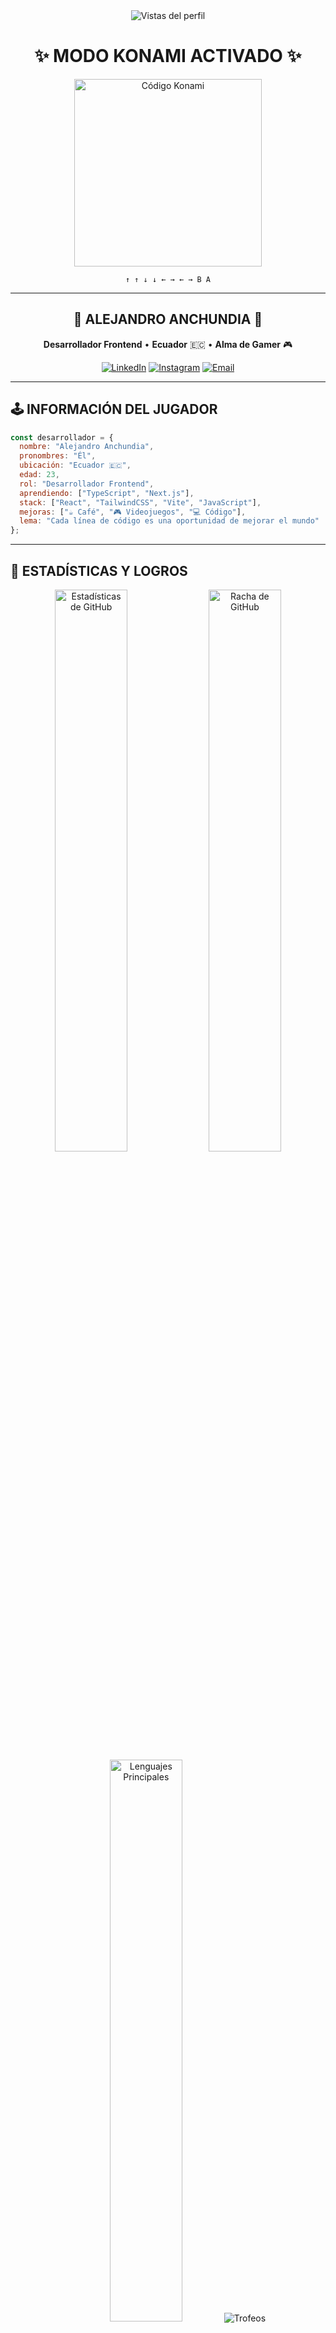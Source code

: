 <div align="center">
<img src="https://komarev.com/ghpvc/?username=anchundiatech&color=FF6B9D&style=for-the-badge&label=VISITAS+AL+PERFIL" alt="Vistas del perfil" />

# ✨ MODO KONAMI ACTIVADO ✨

<img src="https://media.giphy.com/media/xT9IgzoKnwFNmISR8I/giphy.gif" width="300" alt="Código Konami" />

```
↑ ↑ ↓ ↓ ← → ← → B A
```

</div>

---

<div align="center">

## 👾 ALEJANDRO ANCHUNDIA 👾

**Desarrollador Frontend** • **Ecuador** 🇪🇨 • **Alma de Gamer** 🎮

[![LinkedIn](https://img.shields.io/badge/LinkedIn-Conectar-0077B5?style=for-the-badge&logo=linkedin)](https://www.linkedin.com/in/anchundiatech/)
[![Instagram](https://img.shields.io/badge/Instagram-Seguir-E4405F?style=for-the-badge&logo=instagram&logoColor=white)](https://www.instagram.com/anchundiatech/)
[![Email](https://img.shields.io/badge/Email-Contacto-D14836?style=for-the-badge&logo=gmail&logoColor=white)](mailto:alejandroanchundiayela@gmail.com)

</div>

---

## 🕹️ INFORMACIÓN DEL JUGADOR

```javascript
const desarrollador = {
  nombre: "Alejandro Anchundia",
  pronombres: "Él",
  ubicación: "Ecuador 🇪🇨",
  edad: 23,
  rol: "Desarrollador Frontend",
  aprendiendo: ["TypeScript", "Next.js"],
  stack: ["React", "TailwindCSS", "Vite", "JavaScript"],
  mejoras: ["☕ Café", "🎮 Videojuegos", "💻 Código"],
  lema: "Cada línea de código es una oportunidad de mejorar el mundo"
};
```

---

## 🎯 ESTADÍSTICAS Y LOGROS

<div align="center">

<img src="https://github-readme-stats.vercel.app/api?username=anchundiatech&show_icons=true&theme=radical&hide_border=true&bg_color=0D1117&title_color=FF6B9D&icon_color=FFD700&text_color=FFF" alt="Estadísticas de GitHub" width="48%" />
<img src="https://github-readme-streak-stats.herokuapp.com/?user=anchundiatech&theme=radical&hide_border=true&background=0D1117&stroke=FF6B9D&ring=FFD700&fire=FFD700&currStreakLabel=FFF" alt="Racha de GitHub" width="48%" />

<img src="https://github-readme-stats.vercel.app/api/top-langs/?username=anchundiatech&layout=compact&theme=radical&hide_border=true&bg_color=0D1117&title_color=FF6B9D&text_color=FFF" alt="Lenguajes Principales" width="48%" />

<img src="https://github-profile-trophy.vercel.app/?username=anchundiatech&theme=radical&no-frame=true&row=1&column=7&margin-w=15&margin-h=15" alt="Trofeos" />

</div>

---

## 🚀 PROYECTOS DESTACADOS

<table align="center">
<tr>
<td width="50%">

### 🏆 EduPlatform
**🥇 1er Lugar - Hackathon NoCountry x Oracle ONE**

Plataforma E-learning que transforma el aprendizaje en una aventura interactiva.

**Stack:** React • TailwindCSS • Axios

[![Demo](https://img.shields.io/badge/🌐_Ver_Demo-FF6B9D?style=for-the-badge)](https://edu-platform-omega-ten.vercel.app/)

</td>
<td width="50%">

### 🎓 SkillLink
**Plataforma Educativa Colaborativa**

Sistema completo con roles, autenticación y panel estadístico. Desarrollé la interfaz y experiencia de usuario.

**Stack:** React • TailwindCSS • Vite

[![Demo](https://img.shields.io/badge/🌐_Ver_Demo-61DAFB?style=for-the-badge)](https://skilllink-alumnithon-nine.vercel.app/)

</td>
</tr>
</table>

---

## 🧠 ARSENAL TECNOLÓGICO

<div align="center">

### 💻 Lenguajes
![JavaScript](https://img.shields.io/badge/JavaScript-F7DF1E?style=for-the-badge&logo=javascript&logoColor=black)
![HTML5](https://img.shields.io/badge/HTML5-E34F26?style=for-the-badge&logo=html5&logoColor=white)
![CSS3](https://img.shields.io/badge/CSS3-1572B6?style=for-the-badge&logo=css3&logoColor=white)
![TypeScript](https://img.shields.io/badge/TypeScript-3178C6?style=for-the-badge&logo=typescript&logoColor=white)

### ⚙️ Frameworks y Librerías
![React](https://img.shields.io/badge/React-61DAFB?style=for-the-badge&logo=react&logoColor=black)
![Next.js](https://img.shields.io/badge/Next.js-000000?style=for-the-badge&logo=next.js&logoColor=white)
![TailwindCSS](https://img.shields.io/badge/Tailwind_CSS-38B2AC?style=for-the-badge&logo=tailwind-css&logoColor=white)
![Node.js](https://img.shields.io/badge/Node.js-339933?style=for-the-badge&logo=node.js&logoColor=white)
![Vite](https://img.shields.io/badge/Vite-646CFF?style=for-the-badge&logo=vite&logoColor=white)

### 🔧 Herramientas y Plataformas
![Git](https://img.shields.io/badge/Git-F05032?style=for-the-badge&logo=git&logoColor=white)
![GitHub](https://img.shields.io/badge/GitHub-181717?style=for-the-badge&logo=github&logoColor=white)
![Vercel](https://img.shields.io/badge/Vercel-000000?style=for-the-badge&logo=vercel&logoColor=white)
![Figma](https://img.shields.io/badge/Figma-F24E1E?style=for-the-badge&logo=figma&logoColor=white)
![VS Code](https://img.shields.io/badge/VS_Code-007ACC?style=for-the-badge&logo=visual-studio-code&logoColor=white)

</div>

---

## 📊 GRÁFICO DE ACTIVIDAD

<div align="center">

[![Gráfico de actividad de Alejandro](https://github-readme-activity-graph.vercel.app/graph?username=anchundiatech&theme=react-dark&hide_border=true&area=true&bg_color=0D1117&color=FF6B9D&line=FFD700&point=FFF)](https://github.com/anchundiatech)

</div>

---

## 🌟 LOGROS DESBLOQUEADOS

<div align="center">

| 🏆 Logro | 📝 Descripción | 🎮 Estado |
|:--------------:|:--------------|:---------:|
| **Campeón de Hackathon** | 1er lugar en NoCountry x Oracle ONE | ✅ COMPLETADO |
| **Jugador de Equipo** | Colaboración en proyectos multijugador | ✅ COMPLETADO |
| **Maestro React** | Dominando el arte de los componentes | 🔄 EN PROGRESO |
| **Viaje TypeScript** | Aprendiendo tipado estático | 🔄 EN PROGRESO |

</div>

---

## 📫 CONECTA CONMIGO

<div align="center">

**¿Tienes un proyecto en mente? ¡Hagamos equipo!**

[![Email](https://img.shields.io/badge/📧_Email-alejandroanchundiayela@gmail.com-D14836?style=for-the-badge&logo=gmail&logoColor=white)](mailto:alejandroanchundiayela@gmail.com)

[![LinkedIn](https://img.shields.io/badge/💼_LinkedIn-Alejandro_Anchundia-0077B5?style=for-the-badge&logo=linkedin)](https://www.linkedin.com/in/anchundiatech/)

[![Instagram](https://img.shields.io/badge/📸_Instagram-@anchundiatech-E4405F?style=for-the-badge&logo=instagram&logoColor=white)](https://www.instagram.com/anchundiatech/)

</div>

---

<div align="center">

### ⚡ *"Cada línea de código es una oportunidad de mejorar el mundo"* ⚡

<img src="https://media.giphy.com/media/LmNwrBhejkK9EFP504/giphy.gif" width="250" alt="Gato Programador" />

---

**🎮 ¿GAME OVER? PRESIONA START PARA CONTINUAR 🎮**

<sub>Hecho con ❤️ y ☕ por Alejandro Anchundia</sub>

</div>
